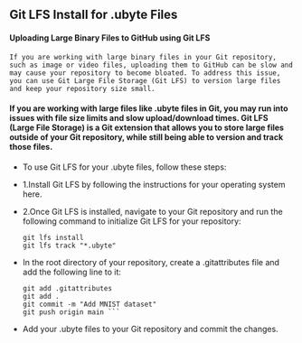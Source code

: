 ## Git LFS Install for .ubyte Files

#### Uploading Large Binary Files to GitHub using Git LFS
    If you are working with large binary files in your Git repository, such as image or video files, uploading them to GitHub can be slow and may cause your repository to become bloated. To address this issue, you can use Git Large File Storage (Git LFS) to version large files and keep your repository size small.

#### If you are working with large files like .ubyte files in Git, you may run into issues with file size limits and slow upload/download times. Git LFS (Large File Storage) is a Git extension that allows you to store large files outside of your Git repository, while still being able to version and track those files.


* To use Git LFS for your .ubyte files, follow these steps:

* 1.Install Git LFS by following the instructions for your operating system here.
* 2.Once Git LFS is installed, navigate to your Git repository and run the following command to initialize Git LFS for your repository:

    ``` 
    git lfs install 
    git lfs track "*.ubyte"
   
    ```

* In the root directory of your repository, create a .gitattributes file and add the following line to it:
    ```
    git add .gitattributes
    git add .
    git commit -m "Add MNIST dataset"
    git push origin main ```
 
 * Add your .ubyte files to your Git repository and commit the changes.
 
